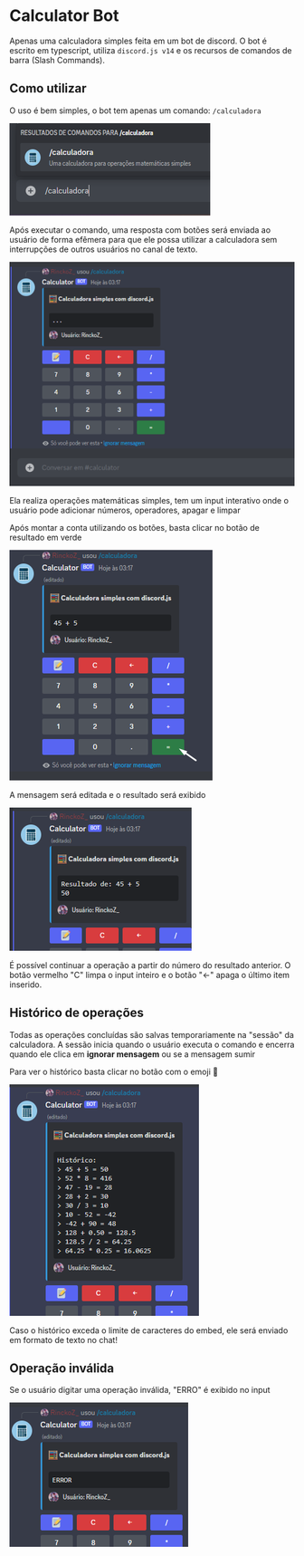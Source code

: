 # Calculator Bot

Apenas uma calculadora simples feita em um bot de discord.
O bot é escrito em typescript, utiliza `discord.js v14` e os recursos de comandos de barra (Slash Commands).


## Como utilizar

O uso é bem simples, o bot tem apenas um comando: `/calculadora`

![Examplo do comando](images/command.png)

Após executar o comando, uma resposta com botões será enviada ao usuário de forma efêmera para que ele possa utilizar a calculadora sem interrupções de outros usuários no canal de texto.

![Exemplo da calculadora](images/calculator.png)

Ela realiza operações matemáticas simples, tem um input interativo onde o usuário pode adicionar números, operadores, apagar e limpar

Após montar a conta utilizando os botões, basta clicar no botão de resultado em verde

![Exemplo de operação](images/calculator-operation.png)

A mensagem será editada e o resultado será exibido

![Exemplo de resultado](images/calculator-result.png)

É possível continuar a operação a partir do número do resultado anterior.
O botão vermelho "C" limpa o input inteiro e o botão "←" apaga o último item inserido.

## Histórico de operações

Todas as operações concluídas são salvas temporariamente na "sessão" da calculadora. A sessão inicia quando o usuário executa o comando e encerra quando ele clica em **ignorar mensagem** ou se a mensagem sumir

Para ver o histórico basta clicar no botão com o emoji 📝

![Exemplo de histórico](images/calculator-historic.png)

Caso o histórico exceda o limite de caracteres do embed, ele será enviado em formato de texto no chat!

## Operação inválida

Se o usuário digitar uma operação inválida, "ERRO" é exibido no input

![Exemplo de erro](images/calculator-error.png)